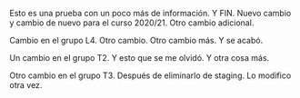 Esto es una prueba con un poco más de información. Y FIN.
Nuevo cambio y cambio de nuevo para el curso 2020/21. Otro cambio adicional.

Cambio en el grupo L4. Otro cambio. Otro cambio más. Y se acabó.

Un cambio en el grupo T2. Y esto que se me olvidó. Y otra cosa más.

Otro cambio en el grupo T3. Después de eliminarlo de staging. Lo modifico otra vez.